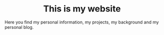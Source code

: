 <h1 align="center">This is my website</h1>
<p>Here you find my personal information, my projects, my background and my personal blog.</p>
